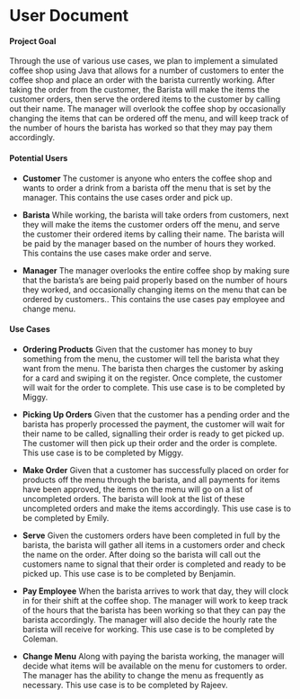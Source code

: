# User Document

#### Project Goal
Through the use of various use cases, we plan to implement a simulated coffee shop using Java that allows for a number of customers to enter the coffee shop and place an order with the barista currently working. After taking the order from the customer, the Barista will make the items the customer orders, then serve the ordered items to the customer by calling out their name. The manager will overlook the coffee shop by occasionally changing the items that can be ordered off the menu, and will keep track of the number of hours the barista has worked so that they may pay them accordingly.

#### Potential Users
* __Customer__ 
The customer is anyone who enters the coffee shop and wants to order a drink from a barista off the menu that is set by the manager. This contains the use cases order and pick up.

* __Barista__ 
While working, the barista will take orders from customers, next they will make the items the customer orders off the menu, and serve the customer their ordered items by calling their name. The barista will be paid by the manager based on the number of hours they worked. This contains the use cases make order and serve.

* __Manager__ 
The manager overlooks the entire coffee shop by making sure that the barista’s are being paid properly based on the number of hours they worked, and occasionally changing items on the menu that can be ordered by customers.. This contains the use cases pay employee and change menu.

#### Use Cases

* __Ordering Products__
Given that the customer has money to buy something from the menu, the customer will tell the barista what they want from the menu. The barista then charges the customer by asking for a card and swiping it on the register. Once complete, the customer will wait for the order to complete. This use case is to be completed by Miggy.

* __Picking Up Orders__
Given that the customer has a pending order and the barista has properly processed the payment, the customer will wait for their name to be called, signalling their order is ready to get picked up. The customer will then pick up their order and the order is complete. This use case is to be completed by Miggy.

* __Make Order__ 
Given that a customer has successfully placed on order for products off the menu through the barista, and all payments for items have been approved, the items on the menu will go on a list of uncompleted orders. The barista will look at the list of these uncompleted orders and make the items accordingly. This use case is to be completed by Emily.

* __Serve__
Given the customers orders have been completed in full by the barista, the barista will gather all items in a customers order and check the name on the order. After doing so the barista will call out the customers name to signal that their order is completed and ready to be picked up. This use case is to be completed by Benjamin.

* __Pay Employee__
When the barista arrives to work that day, they will clock in for their shift at the coffee shop. The manager will work to keep track of the hours that the barista has been working so that they can pay the barista accordingly. The manager will also decide the hourly rate the barista will receive for working. This use case is to be completed by Coleman.

* __Change Menu__
Along with paying the barista working, the manager will decide what items will be available on the menu for customers to order. The manager has the ability to change the menu as frequently as necessary. This use case is to be completed by Rajeev.

